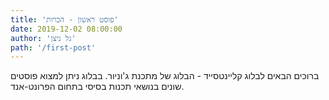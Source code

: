 ```yaml
---
title: 'פוסט ראשון - הכרות'
date: 2019-12-02 08:00:00
author: 'גל ניצן'
path: '/first-post'
---
```


ברוכים הבאים לבלוג קליינטסייד - הבלוג של מתכנת ג'וניור. בבלוג ניתן למצוא פוסטים שונים בנושאי תכנות בסיסי בתחום הפרונט-אנד.